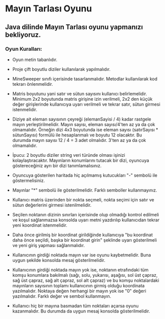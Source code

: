 # Mayın Tarlası Oyunu

## Java dilinde Mayın Tarlası oyunu yapmanızı bekliyoruz.

### Oyun Kuralları:

+    Oyun metin tabanlıdır.

+    Proje çift boyutlu diziler kullanılarak yapılmalıdır.

+    MineSweeper sınıfı içerisinde tasarlanmalıdır. Metodlar kullanılarak kod tekrarı önlenmelidir.

+    Matris boyutunu yani satır ve sütun sayısını kullanıcı belirlemelidir. Minimum 2x2 boyutunda matris girişine izin verilmeli, 2x2 den küçük değer girişlerinde kullanıcıya uyarı verilmeli ve tekrar satır, sütun girmesi istenmelidir.

+    Diziye ait eleman sayısının çeyreği (elemanSayisi / 4) kadar rastgele mayın yerleştirilmelidir. Mayın sayısı, eleman sayısı/4'ten az ya da çok olmamalıdır. Örneğin dizi 4x3 boyutunda ise eleman sayısı (satırSayısı * sütunSayısı) formülü ile hesaplanmalı ve boyutu 12 olacaktır. Bu durumda mayın sayısı 12 / 4 = 3 adet olmalıdır. 3'ten az ya da çok olmamalıdır.

+    İpucu: 2 boyutlu diziler string veri türünde olması işinizi kolaylaştıracaktır. Mayınların konumlarını tutacak bir dizi, oyuncuya göstereceğiniz ayrı bir dizi tanımlamalısınız.

+    Oyuncuya gösterilen haritada hiç açılmamış kutucukları "-" sembolü ile göstermelisiniz.

+    Mayınlar "*" sembolü ile gösterilmelidir. Farklı semboller kullanmayınız.

+    Kullanıcı matris üzerinden bir nokta seçmeli, nokta seçimi için satır ve sütun değerlerini girmesi istenilmelidir.

+    Seçilen noktanın dizinin sınırları içerisinde olup olmadığı kontrol edilmeli ve koşul sağlanmazsa konsolda uyarı metni yazdırılıp kullanıcıdan tekrar yeni koordinat istenmelidir.

+    Daha önce girilmiş bir koordinat girildiğinde kullanıcıya "bu koordinat daha önce seçildi, başka bir koordinat girin" şeklinde uyarı gösterilmeli ve yeni giriş yapması sağlanmalıdır.
+    Kullanıcının girdiği noktada mayın var ise oyunu kaybetmelidir. Buna uygun şekilde konsolda mesaj gösterilmelidir.

+    Kullanıcının girdiği noktada mayın yok ise, noktanın etrafındaki tüm komşu konumlara bakılmalı (sağı, solu, yukarısı, aşağısı, sol üst çapraz, sağ üst çapraz, sağ alt çapraz, sol alt çapraz) ve bu komşu noktalardaki mayınların sayısının toplamı kullanıcının girmiş olduğu koordinata yazılmalıdır. Noktaya değen herhangi bir mayın yok ise "0" değeri yazılmalıdır. Farklı değer ve sembol kullanmayın.

+    Kullanıcı hiç bir mayına basmadan tüm noktaları açarsa oyunu kazanmalıdır. Bu durumda da uygun mesaj konsolda gösterilmelidir.